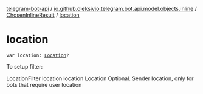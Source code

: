 [telegram-bot-api](../../index.md) / [io.github.oleksivio.telegram.bot.api.model.objects.inline](../index.md) / [ChosenInlineResult](index.md) / [location](./location.md)

# location

`var location: `[`Location`](../../io.github.oleksivio.telegram.bot.api.model.objects.std/-location/index.md)`?`

To setup filter:

LocationFilter location location Location Optional. Sender location, only for bots that require user location

